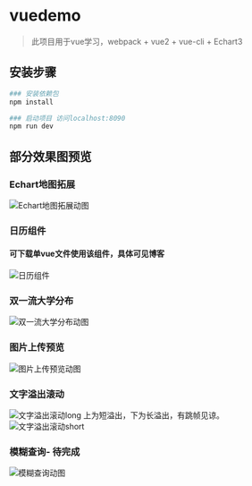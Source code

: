 # vuedemo
> 此项目用于vue学习，webpack +  vue2 + vue-cli + Echart3

## 安装步骤
``` bash
### 安装依赖包
npm install

### 启动项目 访问localhost:8090
npm run dev
```
## 部分效果图预览

### Echart地图拓展
![Echart地图拓展动图](https://raw.githubusercontent.com/LonHon/some-resource/master/vue-demo-img/map-pie.gif)

### 日历组件
#### 可下载单vue文件使用该组件，具体可见博客
![日历组件](https://raw.githubusercontent.com/LonHon/some-resource/master/vue-demo-img/calendar.gif)

### 双一流大学分布
![双一流大学分布动图](https://raw.githubusercontent.com/LonHon/some-resource/master/vue-demo-img/syl.gif)

### 图片上传预览
![图片上传预览动图](https://raw.githubusercontent.com/LonHon/some-resource/master/vue-demo-img/imgupload.gif)

### 文字溢出滚动
![文字溢出滚动long](https://raw.githubusercontent.com/LonHon/some-resource/master/vue-demo-img/scroll-long.gif)
上为短溢出，下为长溢出，有跳帧见谅。
![文字溢出滚动short](https://raw.githubusercontent.com/LonHon/some-resource/master/vue-demo-img/scroll-short.gif)

### 模糊查询- 待完成

![模糊查询动图](https://raw.githubusercontent.com/LonHon/some-resource/master/vue-demo-img/search.gif)

